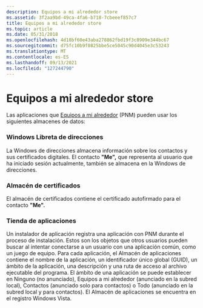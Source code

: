 ```yaml
---
description: Equipos a mi alrededor store
ms.assetid: 3f2aa9bd-49ca-4fa6-b718-7cbeeef857c7
title: Equipos a mi alrededor store
ms.topic: article
ms.date: 05/31/2018
ms.openlocfilehash: 4d18bf60e43aba278862fbd19f3c8909e344bc67
ms.sourcegitcommit: d75fc10b9f0825bbe5ce5045c90d4045e3c53243
ms.translationtype: MT
ms.contentlocale: es-ES
ms.lasthandoff: 09/13/2021
ms.locfileid: "127244790"
---
```

# <a name="people-near-me-stores"></a>Equipos a mi alrededor store

Las aplicaciones que [Equipos a mi alrededor](about-people-near-me.md) (PNM) pueden usar los siguientes almacenes de datos:

### <a name="windows-address-book"></a>Windows Libreta de direcciones

La Windows de direcciones almacena información sobre los contactos y sus certificados digitales. El contacto **"Me",** que representa al usuario que ha iniciado sesión actualmente, también se almacena en la Windows de direcciones.

### <a name="certificate-store"></a>Almacén de certificados

El almacén de certificados contiene el certificado autofirmado para el contacto **"Me".**

### <a name="application-store"></a>Tienda de aplicaciones

Un instalador de aplicación registra una aplicación con PNM durante el proceso de instalación. Estos son los objetos que otros usuarios pueden buscar al intentar conectarse a un usuario con una aplicación común, como un juego de equipo. Para cada aplicación, el Almacén de aplicaciones contiene el nombre de la aplicación, un identificador único global (GUID), un ámbito de la aplicación, una descripción y una ruta de acceso al archivo ejecutable del programa. El ámbito de una aplicación se puede establecer en Ninguno (no anunciado), Equipos a mi alrededor (anunciado en la subred local), Contactos (anunciado solo para contactos) o Todo (anunciado en la subred local y para contactos). El Almacén de aplicaciones se encuentra en el registro Windows Vista.

 

 




